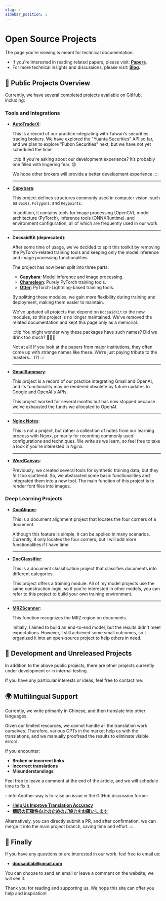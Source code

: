 ```yaml
---
slug: /
sidebar_position: 1
---
```


# Open Source Projects

The page you're viewing is meant for technical documentation.

- If you're interested in reading related papers, please visit: [**Papers**](https://docsaid.org/papers/intro).
- For more technical insights and discussions, please visit: [**Blog**](https://docsaid.org/blog).

## 📂 Public Projects Overview

Currently, we have several completed projects available on GitHub, including:

### Tools and Integrations

- [**AutoTraderX**](./autotraderx/index.md):

  This is a record of our practice integrating with Taiwan's securities trading brokers. We have explored the "Yuanta Securities" API so far, and we plan to explore "Fubon Securities" next, but we have not yet scheduled the time.

  :::tip
  If you're asking about our development experience? It’s probably one filled with lingering fear. 😓

  We hope other brokers will provide a better development experience.
  :::

  ***

- [**Capybara**](./capybara/index.md):

  This project defines structures commonly used in computer vision, such as `Boxes`, `Polygons`, and `Keypoints`.

  In addition, it contains tools for image processing (OpenCV), model architecture (PyTorch), inference tools (ONNXRuntime), and environment configuration, all of which are frequently used in our work.

  ***

- **DocsaidKit (deprecated)**:

  After some time of usage, we've decided to split this toolkit by removing the PyTorch-related training tools and keeping only the model inference and image processing functionalities.

  The project has now been split into three parts:

  - [**Capybara**](https://github.com/DocsaidLab/Capybara): Model inference and image processing.
  - [**Chameleon**](https://github.com/DocsaidLab/Chameleon): Purely PyTorch training tools.
  - [**Otter**](https://github.com/DocsaidLab/Otter): PyTorch-Lightning-based training tools.

  By splitting these modules, we gain more flexibility during training and deployment, making them easier to maintain.

  We've updated all projects that depend on `DocsaidKit` to the new modules, so this project is no longer maintained. We've removed the related documentation and kept this page only as a memorial.

  :::tip
  You might wonder why these packages have such names? Did we drink too much? 🤔🤔🤔

  Not at all! If you look at the papers from major institutions, they often come up with strange names like these. We’re just paying tribute to the masters... (?)
  :::

  ***

- [**GmailSummary**](./gmailsummary/index.md):

  This project is a record of our practice integrating Gmail and OpenAI, and its functionality may be rendered obsolete by future updates to Google and OpenAI's APIs.

  This project worked for several months but has now stopped because we've exhausted the funds we allocated to OpenAI.

  ***

- [**Nginx Notes**](./nginx-notes/index.md):

  This is not a project, but rather a collection of notes from our learning process with Nginx, primarily for recording commonly used configurations and techniques. We write as we learn, so feel free to take a look if you're interested in Nginx.

  ***

- [**WordCanvas**](./wordcanvas/index.md):

  Previously, we created several tools for synthetic training data, but they felt too scattered. So, we abstracted some basic functionalities and integrated them into a new tool. The main function of this project is to render font files into images.

### Deep Learning Projects

- [**DocAligner**](./docaligner/index.md):

  This is a document alignment project that locates the four corners of a document.

  Although this feature is simple, it can be applied in many scenarios. Currently, it only locates the four corners, but I will add more functionalities if I have time.

  ***

- [**DocClassifier**](./docclassifier/index.md):

  This is a document classification project that classifies documents into different categories.

  This project offers a training module. All of my model projects use the same construction logic, so if you're interested in other models, you can refer to this project to build your own training environment.

  ***

- [**MRZScanner**](./mrzscanner/index.md):

  This function recognizes the MRZ region on documents.

  Initially, I aimed to build an end-to-end model, but the results didn't meet expectations. However, I still achieved some small outcomes, so I organized it into an open-source project to help others in need.

## 🚧 Development and Unreleased Projects

In addition to the above public projects, there are other projects currently under development or in internal testing.

If you have any particular interests or ideas, feel free to contact me.

## 🌍 Multilingual Support

Currently, we write primarily in Chinese, and then translate into other languages.

Given our limited resources, we cannot handle all the translation work ourselves. Therefore, various GPTs in the market help us with the translations, and we manually proofread the results to eliminate visible errors.

If you encounter:

- **Broken or incorrect links**
- **Incorrect translations**
- **Misunderstandings**

Feel free to leave a comment at the end of the article, and we will schedule time to fix it.

:::info
Another way is to raise an issue in the GitHub discussion forum:

- [**Help Us Improve Translation Accuracy**](https://github.com/orgs/DocsaidLab/discussions/12)
- [**翻訳の正確性向上のためのご協力をお願いします**](https://github.com/orgs/DocsaidLab/discussions/13)

Alternatively, you can directly submit a PR, and after confirmation, we can merge it into the main project branch, saving time and effort.
:::

## 🍹 Finally

If you have any questions or are interested in our work, feel free to email us:

- **docsaidlab@gmail.com**

You can choose to send an email or leave a comment on the website; we will see it.

Thank you for reading and supporting us. We hope this site can offer you help and inspiration!
